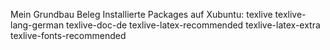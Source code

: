 Mein Grundbau Beleg
Installierte Packages auf Xubuntu:
texlive 
texlive-lang-german 
texlive-doc-de
texlive-latex-recommended 
texlive-latex-extra 
texlive-fonts-recommended